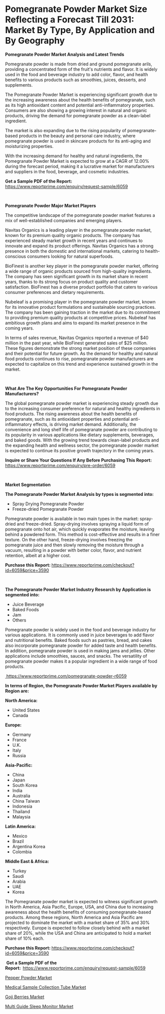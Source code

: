 <p><h1>Pomegranate Powder Market Size Reflecting a Forecast Till 2031: Market By Type, By Application and By Geography</h1></p><p><strong>Pomegranate Powder Market Analysis and Latest Trends</strong></p>
<p><p>Pomegranate powder is made from dried and ground pomegranate arils, providing a concentrated form of the fruit's nutrients and flavor. It is widely used in the food and beverage industry to add color, flavor, and health benefits to various products such as smoothies, juices, desserts, and supplements.</p><p>The Pomegranate Powder Market is experiencing significant growth due to the increasing awareness about the health benefits of pomegranate, such as its high antioxidant content and potential anti-inflammatory properties. Consumers are also showing a growing interest in natural and organic products, driving the demand for pomegranate powder as a clean-label ingredient.</p><p>The market is also expanding due to the rising popularity of pomegranate-based products in the beauty and personal care industry, where pomegranate powder is used in skincare products for its anti-aging and moisturizing properties.</p><p>With the increasing demand for healthy and natural ingredients, the Pomegranate Powder Market is expected to grow at a CAGR of 12.00% during the forecast period, making it a lucrative market for manufacturers and suppliers in the food, beverage, and cosmetic industries.</p></p>
<p><strong>Get a Sample PDF of the Report:&nbsp;</strong> <a href="https://www.reportprime.com/enquiry/request-sample/6059">https://www.reportprime.com/enquiry/request-sample/6059</a></p>
<p>&nbsp;</p>
<p><strong>Pomegranate Powder Major Market Players</strong></p>
<p><p>The competitive landscape of the pomegranate powder market features a mix of well-established companies and emerging players. </p><p>Navitas Organics is a leading player in the pomegranate powder market, known for its premium quality organic products. The company has experienced steady market growth in recent years and continues to innovate and expand its product offerings. Navitas Organics has a strong presence in both the domestic and international markets, catering to health-conscious consumers looking for natural superfoods.</p><p>BioFinest is another key player in the pomegranate powder market, offering a wide range of organic products sourced from high-quality ingredients. The company has seen significant growth in its market share in recent years, thanks to its strong focus on product quality and customer satisfaction. BioFinest has a diverse product portfolio that caters to various consumer preferences and dietary requirements.</p><p>Nubeleaf is a promising player in the pomegranate powder market, known for its innovative product formulations and sustainable sourcing practices. The company has been gaining traction in the market due to its commitment to providing premium quality products at competitive prices. Nubeleaf has ambitious growth plans and aims to expand its market presence in the coming years.</p><p>In terms of sales revenue, Navitas Organics reported a revenue of $40 million in the past year, while BioFinest generated sales of $25 million. These figures demonstrate the strong market position of these companies and their potential for future growth. As the demand for healthy and natural food products continues to rise, pomegranate powder manufacturers are expected to capitalize on this trend and experience sustained growth in the market.</p></p>
<p>&nbsp;</p>
<p><strong>What Are The Key Opportunities For Pomegranate Powder Manufacturers?</strong></p>
<p><p>The global pomegranate powder market is experiencing steady growth due to the increasing consumer preference for natural and healthy ingredients in food products. The rising awareness about the health benefits of pomegranate, such as its antioxidant properties and potential anti-inflammatory effects, is driving market demand. Additionally, the convenience and long shelf life of pomegranate powder are contributing to its popularity in various applications like dietary supplements, beverages, and baked goods. With the growing trend towards clean-label products and the expanding health and wellness sector, the pomegranate powder market is expected to continue its positive growth trajectory in the coming years.</p></p>
<p><strong>Inquire or Share Your Questions If Any Before Purchasing This Report:</strong> <a href="https://www.reportprime.com/enquiry/pre-order/6059">https://www.reportprime.com/enquiry/pre-order/6059</a></p>
<p>&nbsp;</p>
<p><strong>Market Segmentation</strong></p>
<p><strong>The Pomegranate Powder Market Analysis by types is segmented into:</strong></p>
<p><ul><li>Spray Drying Pomegranate Powder</li><li>Freeze-dried Pomegranate Powder</li></ul></p>
<p><p>Pomegranate powder is available in two main types in the market: spray-dried and freeze-dried. Spray-drying involves spraying a liquid form of pomegranate onto hot air, which quickly evaporates the moisture, leaving behind a powdered form. This method is cost-effective and results in a finer texture. On the other hand, freeze-drying involves freezing the pomegranate juice and then slowly removing the moisture through a vacuum, resulting in a powder with better color, flavor, and nutrient retention, albeit at a higher cost.</p></p>
<p><strong>Purchase this Report:&nbsp;</strong><a href="https://www.reportprime.com/checkout?id=6059&price=3590">https://www.reportprime.com/checkout?id=6059&price=3590</a></p>
<p>&nbsp;</p>
<p><strong>The Pomegranate Powder Market Industry Research by Application is segmented into:</strong></p>
<p><ul><li>Juice Beverage</li><li>Baked Foods</li><li>Jam</li><li>Others</li></ul></p>
<p><p>Pomegranate powder is widely used in the food and beverage industry for various applications. It is commonly used in juice beverages to add flavor and nutritional benefits. Baked foods such as pastries, bread, and cakes also incorporate pomegranate powder for added taste and health benefits. In addition, pomegranate powder is used in making jams and jellies. Other applications include smoothies, sauces, and snacks. The versatility of pomegranate powder makes it a popular ingredient in a wide range of food products.</p></p>
<p><a href="https://www.reportprime.com/pomegranate-powder-r6059">&nbsp;https://www.reportprime.com/pomegranate-powder-r6059</a></p>
<p><strong>In terms of Region, the Pomegranate Powder Market Players available by Region are:</strong></p>
<p>
    <p> <strong> North America: </strong>
        <ul>
            <li>United States</li>
            <li>Canada</li>
        </ul>
        </p> 
    <p> <strong> Europe: </strong>
        <ul>
            <li>Germany</li>
            <li>France</li>
            <li>U.K.</li>
            <li>Italy</li>
            <li>Russia</li>
        </ul>
        </p> 
    <p> <strong> Asia-Pacific: </strong>
        <ul>
            <li>China</li>
            <li>Japan</li>
            <li>South Korea</li>
            <li>India</li>
            <li>Australia</li>
            <li>China Taiwan</li>
            <li>Indonesia</li>
            <li>Thailand</li>
            <li>Malaysia</li>
        </ul>
        </p> 
    <p> <strong> Latin America: </strong>
        <ul>
            <li>Mexico</li>
            <li>Brazil</li>
            <li>Argentina Korea</li>
            <li>Colombia</li>
        </ul>
        </p> 
    <p> <strong> Middle East & Africa: </strong>
        <ul>
            <li>Turkey</li>
            <li>Saudi</li>
            <li>Arabia</li>
            <li>UAE</li>
            <li>Korea</li>
        </ul>
    </p>
    </p>
<p><p>The Pomegranate powder market is expected to witness significant growth in North America, Asia Pacific, Europe, USA, and China due to increasing awareness about the health benefits of consuming pomegranate-based products. Among these regions, North America and Asia Pacific are projected to dominate the market with a market share of 35% and 30% respectively. Europe is expected to follow closely behind with a market share of 20%, while the USA and China are anticipated to hold a market share of 10% each.</p></p>
<p><strong>Purchase this Report: </strong><a href="https://www.reportprime.com/checkout?id=6059&price=3590">https://www.reportprime.com/checkout?id=6059&price=3590</a></p>
<p>&nbsp;<strong>Get a Sample PDF of the Report:&nbsp;&nbsp;</strong><a href="https://www.reportprime.com/enquiry/request-sample/6059">https://www.reportprime.com/enquiry/request-sample/6059</a></p>
<p><strong></strong></p>
<p><p><a href="https://github.com/dancokkoe288/Market-Research-Report-List-1/blob/main/pepper-powder-market.md">Pepper Powder Market</a></p><p><a href="https://issuu.com/reportprime-2/docs/medical-sample-collection-tube-market-size-2030.pp">Medical Sample Collection Tube Market</a></p><p><a href="https://github.com/kumertitash/Market-Research-Report-List-1/blob/main/goji-berries-market.md">Goji Berries Market</a></p><p><a href="https://issuu.com/reportprime-2/docs/multi-guide-sleep-monitor-market-si_62c55f936dcde4">Multi Guide Sleep Monitor Market</a></p></p>